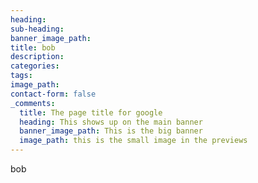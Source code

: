 ```yaml
---
heading:
sub-heading:
banner_image_path:
title: bob
description:
categories:
tags:
image_path:
contact-form: false
_comments:
  title: The page title for google
  heading: This shows up on the main banner
  banner_image_path: This is the big banner
  image_path: this is the small image in the previews
---
```


bob